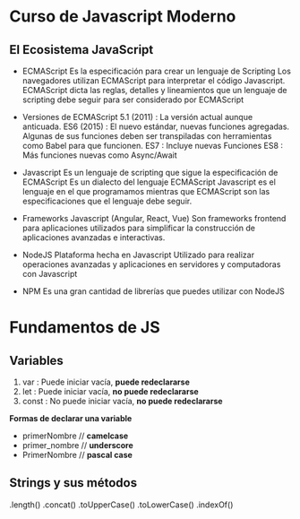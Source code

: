 # Curso de Javascript Moderno

## El Ecosistema JavaScript

- ECMAScript
	Es la especificación para crear un lenguaje de Scripting
	Los navegadores utilizan ECMAScript para interpretar el código Javascript.
	ECMAScript dicta las reglas, detalles y lineamientos que un lenguaje de scripting debe seguir para ser considerado por ECMAScript

- Versiones de ECMAScript
5.1 (2011)  : La versión actual aunque anticuada.
ES6 (2015) : El nuevo estándar, nuevas funciones agregadas. Algunas de sus funciones deben ser transpiladas con herramientas como Babel para que funcionen.
ES7 : Incluye nuevas Funciones
ES8 : Más funciones nuevas como Async/Await

- Javascript
	Es un lenguaje de scripting que sigue la especificación de ECMAScript
	Es un dialecto del lenguaje ECMAScript
	Javascript es el lenguaje en el que programamos mientras que ECMAScript son las especificaciones que el lenguaje debe seguir.

- Frameworks Javascript (Angular, React, Vue)
  Son frameworks frontend para aplicaciones utilizados para simplificar la construcción de aplicaciones avanzadas e interactivas.

- NodeJS
	Plataforma hecha en Javascript
	Utilizado para realizar operaciones avanzadas y aplicaciones en servidores y computadoras con Javascript

- NPM
  Es una gran cantidad de librerías que puedes utilizar con NodeJS

# Fundamentos de JS

## Variables

 1. var : Puede iniciar vacía, **puede redeclararse**
 2. let : Puede iniciar vacía, **no puede redeclararse**
 3. const : No puede iniciar vacía, **no puede redeclararse**

**Formas de declarar una variable**

   - primerNombre // **camelcase**
   - primer_nombre // **underscore**
   - PrimerNombre // **pascal case**

## Strings y sus métodos

.length()
.concat()
.toUpperCase()
.toLowerCase()
.indexOf()









<!--stackedit_data:
eyJoaXN0b3J5IjpbLTE0NTY4MzUyNjEsLTEzMTAyNzk3MjUsMT
I2NzIzODg1MSwtMTE2MzQ5MjI5NCw5MDkyMDczOSwtMTA3NjI2
NDYwOSwxNzM1ODIyMjk0LC00MDE0ODU4MzBdfQ==
-->